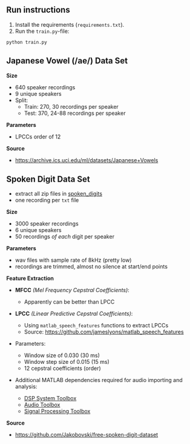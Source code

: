 
## Run instructions
1) Install the requirements (`requirements.txt`).
2) Run the `train.py`-file:
```commandline
python train.py
```
## Japanese Vowel (/ae/) Data Set

**Size**
- 640 speaker recordings
- 9 unique speakers
- Split:
    - Train: 270, 30 recordings per speaker
    - Test: 370, 24-88 recordings per speaker

**Parameters**
- LPCCs order of 12

**Source**
- https://archive.ics.uci.edu/ml/datasets/Japanese+Vowels

## Spoken Digit Data Set

- extract all zip files in [spoken_digits](spoken_digits/)
- one recording per `txt` file

**Size**
- 3000 speaker recordings
- 6 unique speakers
- 50 recordings *of each* digit per speaker

**Parameters**
- wav files with sample rate of 8kHz (pretty low)
- recordings are trimmed, almost no silence at start/end points

**Feature Extraction**

- **MFCC** *(Mel Frequency Cepstral Coefficients)*:
    - Apparently can be better than LPCC

- **LPCC** *(Linear Predictive Cepstral Coefficients)*:
    - Using `matlab_speech_features` functions to extract LPCCs
    - Source: https://github.com/jameslyons/matlab_speech_features

- Parameters:
    - Window size of 0.030 (30 ms)
    - Window step size of 0.015 (15 ms)
    - 12 cepstral coefficients (order)

- Additional MATLAB dependencies required for audio importing and analysis:
    - [DSP System Toolbox](https://www.mathworks.com/products/dsp-system.html)
    - [Audio Toolbox](https://www.mathworks.com/products/audio.html)
    - [Signal Processing Toolbox](https://www.mathworks.com/products/signal.html)


**Source**
- https://github.com/Jakobovski/free-spoken-digit-dataset